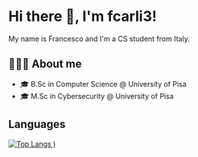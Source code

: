 # Hi there 👋, I'm fcarli3!
My name is Francesco and I'm a CS student from Italy.

## 🧑🏻‍💻 About me
- 🎓 B.Sc in Computer Science @ University of Pisa
- 🎓 M.Sc in Cybersecurity @ University of Pisa

## Languages
[![Top Langs](https://github-readme-stats.vercel.app/api/top-langs/?username=fcarli3&langs_count=8&layout=compact&theme=tokyonight)
)](https://github.com/anuraghazra/github-readme-stats)


